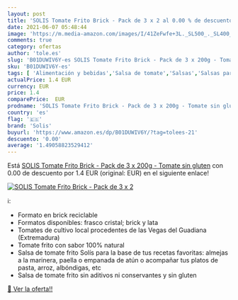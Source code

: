 ```yaml
---
layout: post
title: 'SOLIS Tomate Frito Brick - Pack de 3 x 2 al 0.00 % de descuento'
date: 2021-06-07 05:48:44
image: 'https://m.media-amazon.com/images/I/41ZeFwfe+3L._SL500_._SL400_.jpg'
comments: true
category: ofertas
author: 'tole.es'
slug: 'B01DUWIV6Y-es SOLIS Tomate Frito Brick - Pack de 3 x 200g - Tomate sin...'
sku: 'B01DUWIV6Y-es'
tags: [ 'Alimentación y bebidas','Salsa de tomate','Salsas','Salsas para servir y cocinar','gluten','sin','solis', ]
actualPrice: 1.4 EUR
currency: EUR
price: 1.4
comparePrice:  EUR
prodname: 'SOLIS Tomate Frito Brick - Pack de 3 x 200g - Tomate sin gluten'
country: 'es'
flag: '🇪🇸'
brand: 'Solis'
buyurl: 'https://www.amazon.es/dp/B01DUWIV6Y/?tag=tolees-21'
descuento: '0.00'
average: '1.49058823529412'
---
```


Está [SOLIS Tomate Frito Brick - Pack de 3 x 200g - Tomate sin gluten](https://www.amazon.es/dp/B01DUWIV6Y/?tag=tolees-21) con 0.00 de descuento por 1.4 EUR (original:  EUR) en el siguiente enlace!

[![SOLIS Tomate Frito Brick - Pack de 3 x 2](https://m.media-amazon.com/images/I/41ZeFwfe+3L._SL500_._SL400_.jpg)](https://www.amazon.es/dp/B01DUWIV6Y/?tag=tolees-21)

ℹ️:

- Formato en brick reciclable
- Formatos disponibles: frasco cristal; brick y lata
- Tomates de cultivo local procedentes de las Vegas del Guadiana (Extremadura)
- Tomate frito con sabor 100% natural
- Salsa de tomate frito Solís para la base de tus recetas favoritas: almejas a la marinera, paella o empanada de atún o acompañar tus platos de pasta, arroz, albóndigas, etc
- Salsa de tomate frito sin aditivos ni conservantes y sin gluten

[🛒 Ver la oferta!!](https://www.amazon.es/dp/B01DUWIV6Y/?tag=tolees-21)
